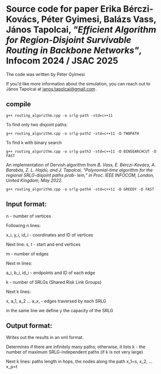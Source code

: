 # Source code for paper Erika Bérczi-Kovács, Péter Gyimesi, Balázs Vass, János Tapolcai, *"Efficient Algorithm for Region-Disjoint Survivable Routing in Backbone Networks"*, Infocom 2024 / JSAC 2025

The code was written by Péter Gyimesi

If you'd like more information about the simulation, you can reach out to János Tapolcai at janos.tapolcai@gmail.com . 

## compile
```
g++ routing_algorithm.cpp -o srlg-path -std=c++11
```

To find only two disjoint paths:
```
g++ routing_algorithm.cpp -o srlg-path2 -std=c++11 -D TWOPATH
```

To find k with binary search
```
g++ routing_algorithm.cpp -o srlg-path3 -std=c++11 -D BINSEARCHCUT -D FAST
```

An implementation of Dervish algorithm from *B. Vass, E. Bérczi-Kovács, A. Barabás, Z. L. Hajdú, and J. Tapolcai,
“Polynomial-time algorithm for the regional SRLG-disjoint paths prob-
lem,” in Proc. IEEE INFOCOM, London, United Kingdom, May 2022.*
```
g++ routing_algorithm.cpp -o srlg-path4 -std=c++11 -D GREEDY -D FAST
```

## Input format:

n - number of vertices

Following n lines:

x_i, y_i, id_i - coordinates and ID of vertices

Next line: s, t - start and end vertices

m - number of edges

Next m lines:

a_i, b_i, id_i - endpoints and ID of each edge

k - number of SRLGs (Shared Risk Link Groups)

Next k lines:

x, a_1, a_2 ... a_x, - edges traversed by each SRLG 

in the same line we define y the capacity of the SRLG

## Output format:

Writes out the results in an xml format.

Determines if there are infinitely many paths; otherwise, it lists k - the number of maximum SRLG-independent paths (if k is not very large)

Next k lines: 
paths length in hops, the nodes along the path x_1=s, x_2, ... x_p=t
